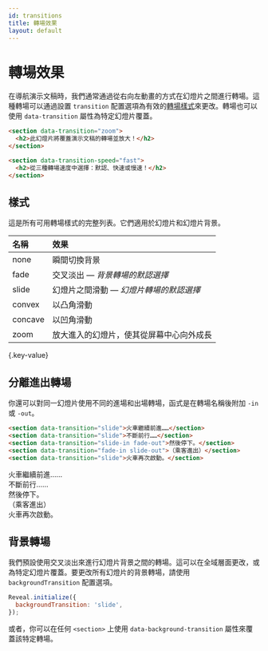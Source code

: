 ```yaml
---
id: transitions
title: 轉場效果
layout: default
---
```


# 轉場效果

在導航演示文稿時，我們通常通過從右向左動畫的方式在幻燈片之間進行轉場。這種轉場可以通過設置 `transition` 配置選項為有效的[轉場樣式](#styles)來更改。轉場也可以使用 `data-transition` 屬性為特定幻燈片覆蓋。

```html
<section data-transition="zoom">
  <h2>此幻燈片將覆蓋演示文稿的轉場並放大！</h2>
</section>

<section data-transition-speed="fast">
  <h2>從三種轉場速度中選擇：默認、快速或慢速！</h2>
</section>
```

## 樣式

這是所有可用轉場樣式的完整列表。它們適用於幻燈片和幻燈片背景。

| 名稱    | 效果                                     |
| :------ | :--------------------------------------- |
| none    | 瞬間切換背景                             |
| fade    | 交叉淡出 — _背景轉場的默認選擇_          |
| slide   | 幻燈片之間滑動 — _幻燈片轉場的默認選擇_  |
| convex  | 以凸角滑動                               |
| concave | 以凹角滑動                               |
| zoom    | 放大進入的幻燈片，使其從屏幕中心向外成長 |

{.key-value}

## 分離進出轉場

你還可以對同一幻燈片使用不同的進場和出場轉場，函式是在轉場名稱後附加 `-in` 或 `-out`。

```html
<section data-transition="slide">火車繼續前進……</section>
<section data-transition="slide">不斷前行……</section>
<section data-transition="slide-in fade-out">然後停下。</section>
<section data-transition="fade-in slide-out">（乘客進出）</section>
<section data-transition="slide">火車再次啟動。</section>
```

<div class="reveal reveal-example">
  <div class="slides">
    <section data-transition="slide">
        火車繼續前進……
    </section>
    <section data-transition="slide">
        不斷前行……
    </section>
    <section data-transition="slide-in fade-out">
        然後停下。
    </section>
    <section data-transition="fade-in slide-out">
        （乘客進出）
    </section>
    <section data-transition="slide">
        火車再次啟動。
    </section>
  </div>
</div>

## 背景轉場

我們預設使用交叉淡出來進行幻燈片背景之間的轉場。這可以在全域層面更改，或為特定幻燈片覆蓋。要更改所有幻燈片的背景轉場，請使用 `backgroundTransition` 配置選項。

```js
Reveal.initialize({
  backgroundTransition: 'slide',
});
```

或者，你可以在任何 `<section>` 上使用 `data-background-transition` 屬性來覆蓋該特定轉場。
